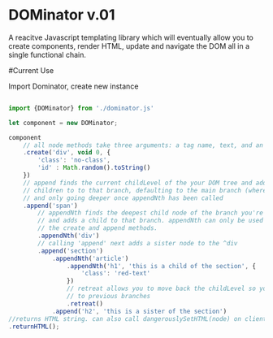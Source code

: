 # DOMinator v.01

A reacitve Javascript templating library which will eventually allow you to create components, render HTML, update and navigate the DOM all in a single functional chain. 

#Current Use

Import Dominator, create new instance

```javascript

import {DOMinator} from './dominator.js'

let component = new DOMinator;

component
    // all node methods take three arguments: a tag name, text, and an attributes object
    .create('div', void 0, {
        'class': 'no-class',
        'id' : Math.random().toString()
    })
    // append finds the current childLevel of the your DOM tree and adds 
    // children to to that branch, defaulting to the main branch (where you called create)
    // and only going deeper once appendNth has been called 
    .append('span')
        // appendNth finds the deepest child node of the branch you're working on
        // and adds a child to that branch. appendNth can only be used following
        // the create and append methods.
        .appendNth('div')
        // calling 'append' next adds a sister node to the ^div
        .append('section')
            .appendNth('article')
                .appendNth('h1', 'this is a child of the section', {
                    'class': 'red-text'
                })
                // retreat allows you to move back the childLevel so you may append children
                // to previous branches
                .retreat()
            .append('h2', 'this is a sister of the section')
//returns HTML string. can also call dangerouslySetHTML(node) on client.
.returnHTML();
```
